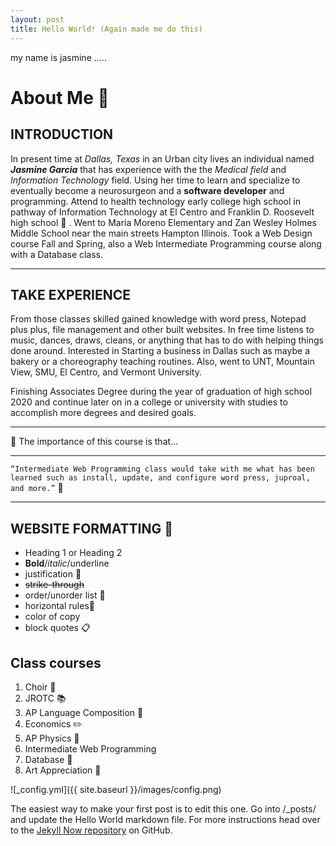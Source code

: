 ```yaml
---
layout: post
title: Hello World! (Again made me do this)
---
```


my name is jasmine .....

# About Me :page_with_curl:
## INTRODUCTION 
  In present time at *Dallas, Texas* in an Urban city lives an individual named **_Jasmine Garcia_** that has experience with the the *Medical field* and *Information Technology* field. Using her time to learn and specialize to eventually become a neurosurgeon and a **software developer** and programming. Attend to health technology early college high school in pathway of Information Technology at El Centro and Franklin D. Roosevelt high school :school: . Went to Maria Moreno Elementary and Zan Wesley Holmes Middle School near the main streets Hampton Illinois. Took a Web Design course Fall and Spring, also a Web Intermediate Programming course along with a Database class.



****************

## TAKE EXPERIENCE 
  From those classes skilled gained knowledge with word press, Notepad plus plus, file management and other built websites. In free time listens to music, dances, draws, cleans, or anything that has to do with helping things done around. Interested in Starting a business in Dallas such as maybe a bakery or a choreography teaching routines. Also, went to UNT, Mountain View, SMU, El Centro, and Vermont University.

   Finishing Associates Degree during the year of graduation of high school 2020 and continue later on in a college or university with studies to accomplish more degrees and desired goals.

 
- - -

:thought_balloon: The importance of this course is that...
 
---

`“Intermediate Web Programming class would take with me what has been learned such as install, update, and configure word press, juproal, and more.”` :speech_balloon:

***

## WEBSITE FORMATTING :open_file_folder:
* Heading 1 or Heading 2
* **Bold**/*italic*/underline
* justification :pushpin:
* ~~strike-through~~
* order/unorder list :paperclip: 
* horizontal rules:page_facing_up:
* color of copy
* block quotes :clipboard:

## Class courses
1. Choir :musical_score:
2. JROTC :books:
3. AP Language Composition :notebook: 
4. Economics :pencil2:
5. AP Physics :green_book:
6. Intermediate Web Programming
7. Database :orange_book:
8. Art Appreciation :art:


![_config.yml]({{ site.baseurl }}/images/config.png)

The easiest way to make your first post is to edit this one. Go into /_posts/ and update the Hello World markdown file. For more instructions head over to the [Jekyll Now repository](https://github.com/barryclark/jekyll-now) on GitHub.

